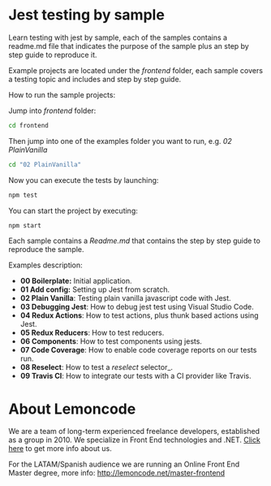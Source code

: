 # Jest testing by sample

Learn testing with jest by sample, each of the samples contains a readme.md file that indicates the purpose of the sample plus an step by step guide to reproduce it.

Example projects are located under the _frontend_ folder, each sample covers a testing topic and includes and step by step guide.

How to run the sample projects:

Jump into _frontend_ folder:

```bash
cd frontend
```

Then jump into one of the examples folder you want to run, e.g. _02 PlainVanilla_ 

```bash
cd "02 PlainVanilla"
```

Now you can execute the tests by launching:

```bash
npm test
```

You can start the project by executing:

```bash
npm start
```

Each sample contains a _Readme.md_ that contains the step by step guide to reproduce the sample.

Examples description:

- **00 Boilerplate:** Initial application.
- **01 Add config:** Setting up Jest from scratch.
- **02 Plain Vanilla**: Testing plain vanilla javascript code with Jest.
- **03 Debugging Jest**: How to debug jest test using Visual Studio Code.
- **04 Redux Actions**: How to test actions, plus thunk based actions using Jest.
- **05 Redux Reducers**: How to test reducers.
- **06 Components**: How to test components using jests.
- **07 Code Coverage**: How to enable code coverage reports on our tests run.
- **08 Reselect**: How to test a _reselect_ selector_.
- **09 Travis CI**: How to integrate our tests with a CI provider like Travis.


# About Lemoncode

We are a team of long-term experienced freelance developers, established as a group in 2010.
We specialize in Front End technologies and .NET. [Click here](http://lemoncode.net/services/en/#en-home) to get more info about us.

For the LATAM/Spanish audience we are running an Online Front End Master degree, more info: http://lemoncode.net/master-frontend
